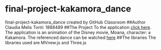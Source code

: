 # final-project-kakamora_dance
final-project-kakamora_dance created by GitHub Classroom
##Author
Claudia Melis Tonti: 1888489
##The Project
To the application [click here](http://htmlpreview.github.io/?https://github.com/SapienzaInteractiveGraphicsCourse/final-project-kakamora_dance/blob/gh-pages/Final/kakamora.html).
The application is an animation of the Disney movie, Moana, character: a Kakamora. The referenced dance can be watched [here](https://www.youtube.com/watch?v=Nz5sa1zGFTo)
##The libraries
The libraries used are MVnew.js and Three.js
